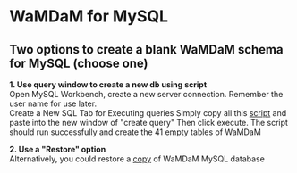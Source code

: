 # WaMDaM for MySQL

## Two options to create a blank WaMDaM schema for MySQL (choose one)
**1. Use query window to create a new db using script**  
Open MySQL Workbench, create a new server connection. Remember the user name for use later.  
Create a New SQL Tab for Executing queries
Simply copy all this [script](/schemas/MySQL/WaMDaM_Nov2017_MySQL.sql) and paste into the new window of "create query"
Then click execute. The script should run successfully and create the 41 empty tables of WaMDaM  


**2. Use a "Restore" option**    
Alternatively, you could restore a [copy](/schemas/MySQL/Blank_db_copy) of WaMDaM MySQL database

